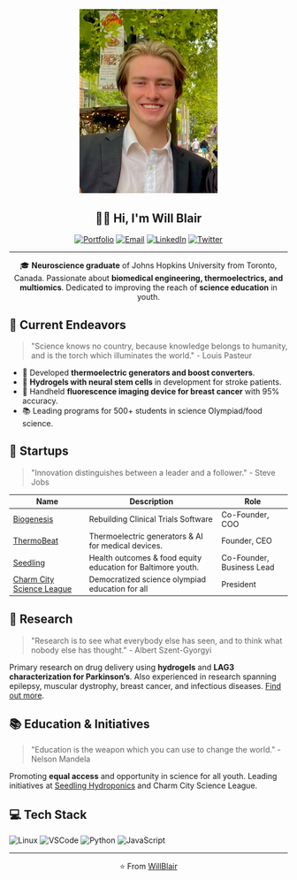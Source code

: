 <div align="center">
<img src="https://github.com/willblair0708/willblair0708/blob/main/profile/profile.jpg" width="250" />

## 👋🔬 Hi, I'm Will Blair

[![Portfolio](https://img.shields.io/badge/🌐-Portfolio-%230077B5?style=for-the-badge)](https://willjblair.com/)
[![Email](https://img.shields.io/badge/📧-Email-%23D14836?style=for-the-badge)](mailto:william.blair0708@gmail.com)
[![LinkedIn](https://img.shields.io/badge/🔗-LinkedIn-blue?style=for-the-badge)](https://www.linkedin.com/in/willblair1/)
[![Twitter](https://img.shields.io/badge/🐦-Twitter-1DA1F2?style=for-the-badge)](https://twitter.com/willjblair07)

---

🎓 **Neuroscience graduate** of Johns Hopkins University from Toronto, Canada. Passionate about **biomedical engineering, thermoelectrics, and multiomics**. Dedicated to improving the reach of **science education** in youth.

</div>

## 🚀 Current Endeavors

> "Science knows no country, because knowledge belongs to humanity, and is the torch which illuminates the world." - Louis Pasteur

- 🔬 Developed **thermoelectric generators and boost converters**.
- 🧫 **Hydrogels with neural stem cells** in development for stroke patients.
- 🌈 Handheld **fluorescence imaging device for breast cancer** with 95% accuracy.
- 📚 Leading programs for 500+ students in science Olympiad/food science.

## 💼 Startups

> "Innovation distinguishes between a leader and a follower." - Steve Jobs

| Name | Description | Role |
| ---- | ----------- | ---- |
| [Biogenesis](https://mybiogenesis.com/) | Rebuilding Clinical Trials Software | Co-Founder, COO |
| [ThermoBeat](http://www.thermobeat.com) | Thermoelectric generators & AI for medical devices. | Founder, CEO |
| [Seedling](http://www.seedlinghydroponic.com) | Health outcomes & food equity education for Baltimore youth. | Co-Founder, Business Lead |
| [Charm City Science League](https://jhu.campusgroups.com/ccsl/home/) | Democratized science olympiad education for all | President |

## 🧪 Research

> "Research is to see what everybody else has seen, and to think what nobody else has thought." - Albert Szent-Gyorgyi

Primary research on drug delivery using **hydrogels** and **LAG3 characterization for Parkinson’s**. Also experienced in research spanning epilepsy, muscular dystrophy, breast cancer, and infectious diseases. [Find out more](https://willjblair.com/portfolio).

## 📚 Education & Initiatives

> "Education is the weapon which you can use to change the world." - Nelson Mandela

Promoting **equal access** and opportunity in science for all youth. Leading initiatives at [Seedling Hydroponics](http://seedlinghydroponic.com) and Charm City Science League.

## 💻 Tech Stack

![Linux](https://img.shields.io/badge/OS-Linux-green?style=flat-square&logo=linux)
![VSCode](https://img.shields.io/badge/Editor-VSCode-blue?style=flat-square&logo=visual-studio-code)
![Python](https://img.shields.io/badge/Code-Python-yellow?style=flat-square&logo=python)
![JavaScript](https://img.shields.io/badge/Code-JavaScript-yellow?style=flat-square&logo=javascript)

---

<div align="center">

⭐️ From [WillBlair](https://github.com/willblair0708)

</div>
